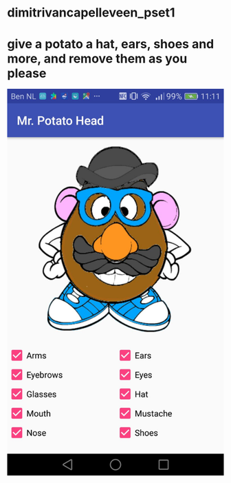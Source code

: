 # dimitrivancapelleveen_pset1

# give a potato a hat, ears, shoes and more, and remove them as you please

![alt text](https://github.com/DimitrivC/dimitrivancapelleveen_pset1/blob/master/mr-potato-head-for-read-me.jpg "Potato Picture")
